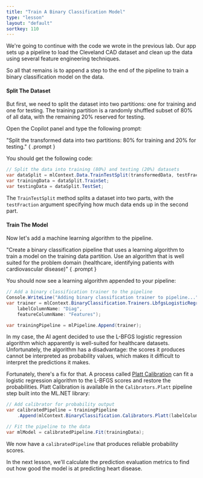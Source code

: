 ```yaml
---
title: "Train A Binary Classification Model"
type: "lesson"
layout: "default"
sortkey: 110
---
```


We're going to continue with the code we wrote in the previous lab. Our app sets up a pipeline to load the Cleveland CAD dataset and clean up the data using several feature engineering techniques.

So all that remains is to append a step to the end of the pipeline to train a binary classification model on the data.

#### Split The Dataset

But first, we need to split the dataset into two partitions: one for training and one for testing. The training partition is a randomly shuffled subset of 80% of all data, with the remaining 20% reserved for testing.

Open the Copilot panel and type the following prompt:

"Split the transformed data into two partitions: 80% for training and 20% for testing."
{ .prompt }

You should get the following code:

```csharp
// Split the data into training (80%) and testing (20%) datasets
var dataSplit = mlContext.Data.TrainTestSplit(transformedData, testFraction: 0.2);
var trainingData = dataSplit.TrainSet;
var testingData = dataSplit.TestSet;
```

The `TrainTestSplit` method splits a dataset into two parts, with the `testFraction` argument specifying how much data ends up in the second part.

#### Train The Model

Now let's add a machine learning algorithm to the pipeline.

"Create a binary classification pipeline that uses a learning algorithm to train a model on the training data partition. Use an algorithm that is well suited for the problem domain (healthcare, identifying patients with cardiovascular disease)"
{ .prompt }

You should now see a learning algorithm appended to your pipeline:

```csharp
// Add a binary classification trainer to the pipeline
Console.WriteLine("Adding binary classification trainer to pipeline...");
var trainer = mlContext.BinaryClassification.Trainers.LbfgsLogisticRegression(
    labelColumnName: "Diag", 
    featureColumnName: "Features");

var trainingPipeline = mlPipeline.Append(trainer);
```

In my case, the AI agent decided to use the L-BFGS logistic regression algorithm which apparently is well-suited for healthcare datasets. Unfortunately, the algorithm has a disadvantage: the scores it produces cannot be interpreted as probability values, which makes it difficult to interpret the predictions it makes.

Fortunately, there's a fix for that. A process called [Platt Calibration](https://en.wikipedia.org/wiki/Platt_scaling) can fit a logistic regression algorithm to the L-BFGS scores and restore the probabilities. Platt Calibration is available in the `Calibrators.Platt` pipeline step built into the ML.NET library:

```csharp
// Add calibrator for probability output
var calibratedPipeline = trainingPipeline
    .Append(mlContext.BinaryClassification.Calibrators.Platt(labelColumnName: "Diag"));

// Fit the pipeline to the data
var mlModel = calibratedPipeline.Fit(trainingData);
```

We now have a `calibratedPipeline` that produces reliable probability scores.

In the next lesson, we'll calculate the prediction evaluation metrics to find out how good the model is at predicting heart disease.
